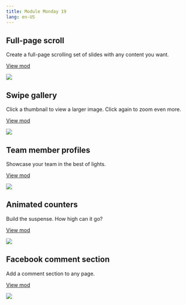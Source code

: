```yaml
---
title: Module Monday 19
lang: en-US
---
```


## Full-page scroll

Create a full-page scrolling set of slides with any content you want.

<a class="btn btn-sm" href="https://anymod.com/mod/rblkl?v=20">View mod</a>

<a href="https://anymod.com/mod/rblkl?v=20">
  <img src="https://res.cloudinary.com/component/image/upload/v1541192575/fullpage_50_mceul4.gif"/>
</a>

## Swipe gallery

Click a thumbnail to view a larger image. Click again to zoom even more.

<a class="btn btn-sm" href="https://anymod.com/mod/dmnob?v=20">View mod</a>

<a href="https://anymod.com/mod/dmnob?v=20">
  <img src="https://res.cloudinary.com/component/image/upload/v1541199655/gallery_50_ivpwzw.gif"/>
</a>

## Team member profiles

Showcase your team in the best of lights.

<a class="btn btn-sm" href="https://anymod.com/mod/korbd?v=20">View mod</a>

<a href="https://anymod.com/mod/korbd?v=20">
  <img src="https://res.cloudinary.com/component/image/upload/v1541297827/team_iaixvq.png"/>
</a>

## Animated counters

Build the suspense. How high can it go?

<a class="btn btn-sm" href="https://anymod.com/mod/mkrmk?v=20">View mod</a>

<a href="https://anymod.com/mod/mkrmk?v=20">
  <img src="https://res.cloudinary.com/component/image/upload/v1541295110/counters_xtyltt.gif"/>
</a>

## Facebook comment section

Add a comment section to any page.

<a class="btn btn-sm" href="https://anymod.com/mod/orlam?v=32">View mod</a>

<a href="https://anymod.com/mod/orlam?v=32">
  <img src="https://res.cloudinary.com/component/image/upload/v1495057381/dwj8po1whgkw40cxplie.png"/>
</a>

